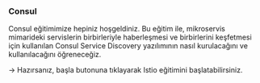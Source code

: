 ### Consul
Consul eğitimimize hepiniz hoşgeldiniz. Bu eğitim ile, mikroservis mimarideki servislerin birbirleriyle haberleşmesi ve birbirlerini keşfetmesi için kullanılan Consul Service Discovery yazılımının nasıl kurulacağını ve kullanılacağını öğreneceğiz.

-> Hazırsanız, başla butonuna tıklayarak Istio eğitimini başlatabilirsiniz. 